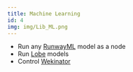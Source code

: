 ```yaml
---
title: Machine Learning
id: 4
img: img/Lib_ML.png
---
```


* Run any <a href="https://runwayml.com" target="_blank">RunwayML</a> model as a node
* Run <a href="https://lobe.ai" target="_blank">Lobe</a> models 
* Control <a href="http://www.wekinator.org/" target="_blank">Wekinator</a> 
